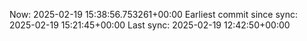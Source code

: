 Now: 2025-02-19 15:38:56.753261+00:00 Earliest commit since sync: 2025-02-19 15:21:45+00:00 Last sync: 2025-02-19 12:42:50+00:00
